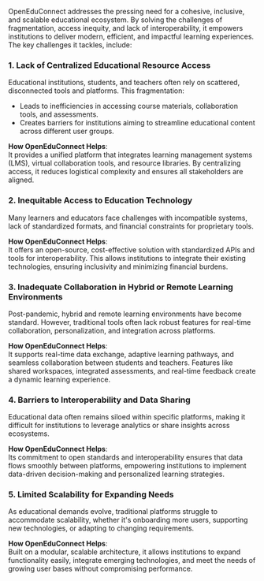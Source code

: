 OpenEduConnect addresses the pressing need for a cohesive, inclusive, and scalable educational ecosystem. By solving the challenges of fragmentation, access inequity, and lack of interoperability, it empowers institutions to deliver modern, efficient, and impactful learning experiences.
The key challenges it tackles, include:

### **1. Lack of Centralized Educational Resource Access**
Educational institutions, students, and teachers often rely on scattered, disconnected tools and platforms. This fragmentation:
- Leads to inefficiencies in accessing course materials, collaboration tools, and assessments.
- Creates barriers for institutions aiming to streamline educational content across different user groups.

**How OpenEduConnect Helps**:  
It provides a unified platform that integrates learning management systems (LMS), virtual collaboration tools, and resource libraries. By centralizing access, it reduces logistical complexity and ensures all stakeholders are aligned.

### **2. Inequitable Access to Education Technology**
Many learners and educators face challenges with incompatible systems, lack of standardized formats, and financial constraints for proprietary tools.

**How OpenEduConnect Helps**:  
It offers an open-source, cost-effective solution with standardized APIs and tools for interoperability. This allows institutions to integrate their existing technologies, ensuring inclusivity and minimizing financial burdens.

### **3. Inadequate Collaboration in Hybrid or Remote Learning Environments**
Post-pandemic, hybrid and remote learning environments have become standard. However, traditional tools often lack robust features for real-time collaboration, personalization, and integration across platforms.

**How OpenEduConnect Helps**:  
It supports real-time data exchange, adaptive learning pathways, and seamless collaboration between students and teachers. Features like shared workspaces, integrated assessments, and real-time feedback create a dynamic learning experience.

### **4. Barriers to Interoperability and Data Sharing**
Educational data often remains siloed within specific platforms, making it difficult for institutions to leverage analytics or share insights across ecosystems.

**How OpenEduConnect Helps**:  
Its commitment to open standards and interoperability ensures that data flows smoothly between platforms, empowering institutions to implement data-driven decision-making and personalized learning strategies.

### **5. Limited Scalability for Expanding Needs**
As educational demands evolve, traditional platforms struggle to accommodate scalability, whether it's onboarding more users, supporting new technologies, or adapting to changing requirements.

**How OpenEduConnect Helps**:  
Built on a modular, scalable architecture, it allows institutions to expand functionality easily, integrate emerging technologies, and meet the needs of growing user bases without compromising performance.
